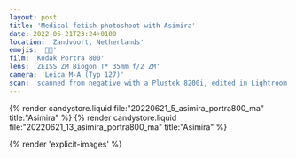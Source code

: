 ```yaml
---
layout: post
title: 'Medical fetish photoshoot with Asimira'
date: 2022-06-21T23:24+0100
location: 'Zandvoort, Netherlands'
emojis: '🔞💉'
film: 'Kodak Portra 800'
lens: 'ZEISS ZM Biogon T* 35mm f/2 ZM'
camera: 'Leica M-A (Typ 127)'
scan: 'scanned from negative with a Plustek 8200i, edited in Lightroom'
---
```


{% render candystore.liquid file:"20220621_5_asimira_portra800_ma" title:"Asimira" %}
{% render candystore.liquid file:"20220621_13_asimira_portra800_ma" title:"Asimira" %}

{% render 'explicit-images' %}